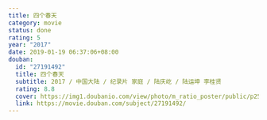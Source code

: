 ```yaml
---
title: 四个春天
category: movie
status: done
rating: 5
year: "2017"
date: 2019-01-19 06:37:06+08:00
douban:
  id: "27191492"
  title: 四个春天
  subtitle: 2017 / 中国大陆 / 纪录片 家庭 / 陆庆屹 / 陆运坤 李桂贤
  rating: 8.8
  cover: https://img1.doubanio.com/view/photo/m_ratio_poster/public/p2540578887.jpg
  link: https://movie.douban.com/subject/27191492/
---
```



